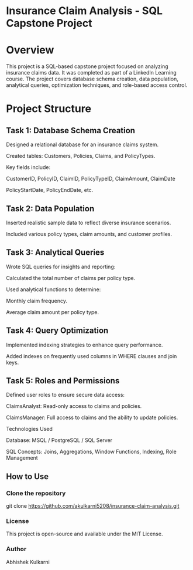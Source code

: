 # Insurance Claim Analysis - SQL Capstone Project
# Overview

This project is a SQL-based capstone project focused on analyzing insurance claims data. It was completed as part of a LinkedIn Learning course. The project covers database schema creation, data population, analytical queries, optimization techniques, and role-based access control.

# Project Structure

## Task 1: Database Schema Creation

Designed a relational database for an insurance claims system.

Created tables: Customers, Policies, Claims, and PolicyTypes.

Key fields include:

CustomerID, PolicyID, ClaimID, PolicyTypeID, ClaimAmount, ClaimDate

PolicyStartDate, PolicyEndDate, etc.

## Task 2: Data Population

Inserted realistic sample data to reflect diverse insurance scenarios.

Included various policy types, claim amounts, and customer profiles.

## Task 3: Analytical Queries

Wrote SQL queries for insights and reporting:

Calculated the total number of claims per policy type.

Used analytical functions to determine:

Monthly claim frequency.

Average claim amount per policy type.

## Task 4: Query Optimization

Implemented indexing strategies to enhance query performance.

Added indexes on frequently used columns in WHERE clauses and join keys.

## Task 5: Roles and Permissions

Defined user roles to ensure secure data access:

ClaimsAnalyst: Read-only access to claims and policies.

ClaimsManager: Full access to claims and the ability to update policies.

Technologies Used

Database: MSQL / PostgreSQL / SQL Server

SQL Concepts: Joins, Aggregations, Window Functions, Indexing, Role Management

## How to Use

### Clone the repository
git clone https://github.com/akulkarni5208/insurance-claim-analysis.git


### License

This project is open-source and available under the MIT License.

### Author

Abhishek Kulkarni
